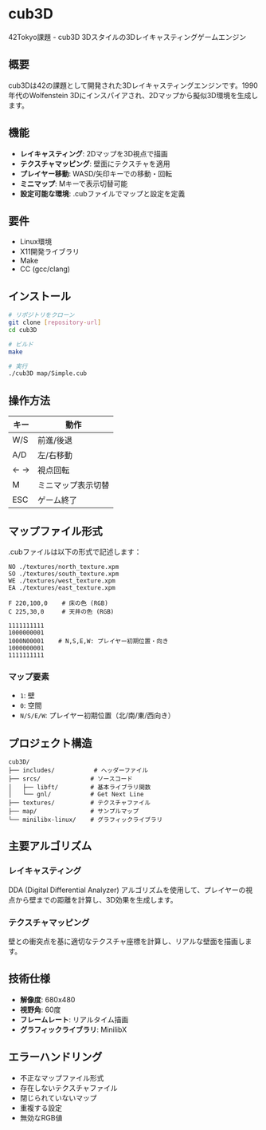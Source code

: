 # cub3D

42Tokyo課題 - cub3D 3Dスタイルの3Dレイキャスティングゲームエンジン

## 概要

cub3Dは42の課題として開発された3Dレイキャスティングエンジンです。1990年代のWolfenstein 3Dにインスパイアされ、2Dマップから擬似3D環境を生成します。

## 機能

- **レイキャスティング**: 2Dマップを3D視点で描画
- **テクスチャマッピング**: 壁面にテクスチャを適用
- **プレイヤー移動**: WASD/矢印キーでの移動・回転
- **ミニマップ**: Mキーで表示切替可能
- **設定可能な環境**: .cubファイルでマップと設定を定義

## 要件

- Linux環境
- X11開発ライブラリ
- Make
- CC (gcc/clang)

## インストール

```bash
# リポジトリをクローン
git clone [repository-url]
cd cub3D

# ビルド
make

# 実行
./cub3D map/Simple.cub
```

## 操作方法

| キー | 動作 |
|------|------|
| W/S | 前進/後退 |
| A/D | 左/右移動 |
| ← → | 視点回転 |
| M | ミニマップ表示切替 |
| ESC | ゲーム終了 |

## マップファイル形式

.cubファイルは以下の形式で記述します：

```
NO ./textures/north_texture.xpm
SO ./textures/south_texture.xpm  
WE ./textures/west_texture.xpm
EA ./textures/east_texture.xpm

F 220,100,0    # 床の色 (RGB)
C 225,30,0     # 天井の色 (RGB)

1111111111
1000000001
1000N00001    # N,S,E,W: プレイヤー初期位置・向き
1000000001
1111111111
```

### マップ要素
- `1`: 壁
- `0`: 空間
- `N/S/E/W`: プレイヤー初期位置（北/南/東/西向き）

## プロジェクト構造

```
cub3D/
├── includes/           # ヘッダーファイル
├── srcs/              # ソースコード
│   ├── libft/         # 基本ライブラリ関数
│   └── gnl/           # Get Next Line
├── textures/          # テクスチャファイル
├── map/               # サンプルマップ
└── minilibx-linux/    # グラフィックライブラリ
```

## 主要アルゴリズム

### レイキャスティング
DDA (Digital Differential Analyzer) アルゴリズムを使用して、プレイヤーの視点から壁までの距離を計算し、3D効果を生成します。

### テクスチャマッピング
壁との衝突点を基に適切なテクスチャ座標を計算し、リアルな壁面を描画します。

## 技術仕様

- **解像度**: 680x480
- **視野角**: 60度
- **フレームレート**: リアルタイム描画
- **グラフィックライブラリ**: MinilibX

## エラーハンドリング

- 不正なマップファイル形式
- 存在しないテクスチャファイル
- 閉じられていないマップ
- 重複する設定
- 無効なRGB値
